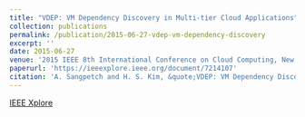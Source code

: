 ```yaml
---
title: "VDEP: VM Dependency Discovery in Multi-tier Cloud Applications"
collection: publications
permalink: /publication/2015-06-27-vdep-vm-dependency-discovery
excerpt: ''
date: 2015-06-27
venue: '2015 IEEE 8th International Conference on Cloud Computing, New York, NY'
paperurl: 'https://ieeexplore.ieee.org/document/7214107'
citation: 'A. Sangpetch and H. S. Kim, &quote;VDEP: VM Dependency Discovery in Multi-tier Cloud Applications,&quote; <i>2015 IEEE 8th International Conference on Cloud Computing</i>, New York, NY, 2015, pp. 694-701.'
---
```


[IEEE Xplore](https://ieeexplore.ieee.org/document/7214107)

